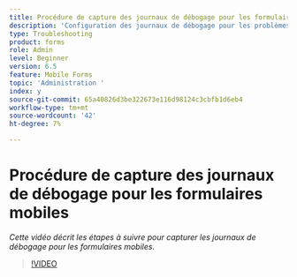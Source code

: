 ```yaml
---
title: Procédure de capture des journaux de débogage pour les formulaires mobiles
description: 'Configuration des journaux de débogage pour les problèmes de débogage liés aux formulaires mobiles '
type: Troubleshooting
product: forms
role: Admin
level: Beginner
version: 6.5
feature: Mobile Forms
topic: 'Administration '
index: y
source-git-commit: 65a40826d3be322673e116d98124c3cbfb1d6eb4
workflow-type: tm+mt
source-wordcount: '42'
ht-degree: 7%

---
```



# Procédure de capture des journaux de débogage pour les formulaires mobiles

*Cette vidéo décrit les étapes à suivre pour capturer les journaux de débogage pour les formulaires mobiles.*

>[!VIDEO](https://video.tv.adobe.com/v/335516?quality=9&learn=on)
